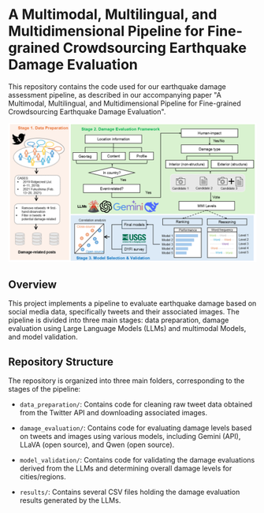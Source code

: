 # A Multimodal, Multilingual, and Multidimensional Pipeline for Fine-grained Crowdsourcing Earthquake Damage Evaluation

This repository contains the code used for our earthquake damage assessment pipeline, as described in our accompanying paper "A Multimodal, Multilingual, and Multidimensional Pipeline for Fine-grained Crowdsourcing Earthquake Damage Evaluation".

![Framework](images/framework.png)


## Overview

This project implements a pipeline to evaluate earthquake damage based on social media data, specifically tweets and their associated images. The pipeline is divided into three main stages: data preparation, damage evaluation using Large Language Models (LLMs) and multimodal Models, and model validation.

## Repository Structure

The repository is organized into three main folders, corresponding to the stages of the pipeline:

* `data_preparation/`: Contains code for cleaning raw tweet data obtained from the Twitter API and downloading associated images.
* `damage_evaluation/`: Contains code for evaluating damage levels based on tweets and images using various models, including Gemini (API), LLaVA (open source), and Qwen (open source).
* `model_validation/`: Contains code for validating the damage evaluations derived from the LLMs and determining overall damage levels for cities/regions.

* `results/`: Contains several CSV files holding the damage evaluation results generated by the LLMs.